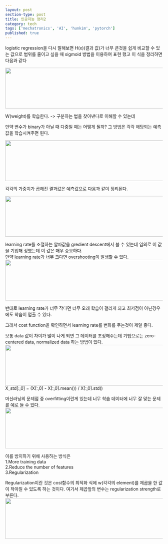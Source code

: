 ```yaml
---
layout: post
section-type: post
title: 인공지능 정리2
category: tech
tags: ['mechatronics', 'AI', 'hunkim', 'pytorch']
published: true
---
```


logistic regression을 다시 말해보면 H(x)(결과 값)가 너무 큰것을 쉽게 비교할 수 있는 값으로 범위를 줄이고 싶을 때 sigmoid 방법을 이용하여 표현 했고 이 식을 정리하면 다음과 같다

<img src="/img/mechatronics/R1.png" alt="" width="600" height="130">

W(weight)를 학습한다. -> 구분하는 법을 찾아낸다로 이해할 수 있는데

만약 변수가 binary가 아닐 때 다중일 때는 어떻게 될까?
그 방법은 각각 해당되는 예측값을 학습시켜주면 된다.

<img src="/img/mechatronics/R2.png" alt="" width="600" height="130">

각각의 가중치가 곱해진 결과값은 예측값으로 다음과 같이 정리된다.

<img src="/img/mechatronics/R3.png" alt="" width="600" height="130">

learning rate를 조절하는 알파값을 gredient descent에서 볼 수 있는데 임의로 이 값을 기입해 정했는데 이 값은 매우 중요하다.<br>
만약 learning rate가 너무 크다면 overshooting이 발생할 수 있다.
<img src="/img/mechatronics/overshooting.png" alt="" width="600" height="130">
<br>

반대로 learning rate가 너무 작다면 너무 오래 학습이 걸리게 되고 최저점이 아닌경우에도 학습이 멈출 수 있다.

그래서 cost function을 확인하면서 learning rate를 변화를 주는것이 제일 좋다.

보통 data 값이 차이가 많이 나게 되면 그 데이터를 조정해주는데 기법으로는 zero-centered data, normalized data 하는 방법이 있다.
<img src="/img/mechatronics/standardization.png" alt="" width="600" height="130">
<br>
X_std[:,0] = (X[:,0] - X[:,0].mean()) / X[:,0].std()

머신러닝의 문제점 중 overfitting이란게 있는데 너무 학습 데이터에 너무 잘 맞는 문제를 예로 들 수 있다.
<img src="/img/mechatronics/overfitting.png" alt="" width="600" height="130">
<br>

이를 방지하기 위해 사용하는 방식은<br>
1.More training data<br>
2.Reduce the number of features<br>
3.Regularization

Regularization이란 것은 cost함수의 최적화 식에 w(각각의 element)를 제곱을 한 값이 작아질 수 있도록 하는 것이다.
여기서 제곱앞의 변수는 regularization strength로 부른다.
<img src="/img/mechatronics/regularization_function.png" alt="" width="600" height="130">
<br>
